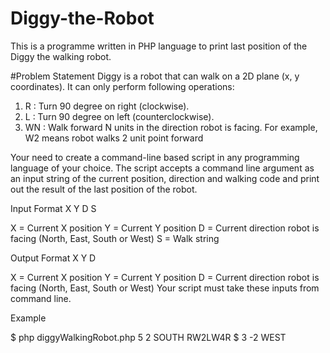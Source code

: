 # Diggy-the-Robot
This is a programme written in PHP language to print last position of the Diggy the walking robot.


#Problem Statement
Diggy is a robot that can walk on a 2D plane (x, y coordinates). It can only perform following operations:
1.	R : Turn 90 degree on right (clockwise).
2.	L : Turn 90 degree on left (counterclockwise).
3.	WN : Walk forward N units in the direction robot is facing. For example, W2 means robot walks 2 unit point forward

Your need to create a command-line based script in any programming language of your choice. The script accepts a command line argument as an input string of the current position, direction and walking code and print out the result of the last position of the robot.

Input Format
X Y D S

X = Current X position
Y = Current Y position
D = Current direction robot is facing (North, East, South or West)
S = Walk string

Output Format
X Y D

X = Current X position
Y = Current Y position
D = Current direction robot is facing (North, East, South or West)
Your script must take these inputs from command line. 

Example

$ php diggyWalkingRobot.php 5 2 SOUTH RW2LW4R
$ 3 -2 WEST
